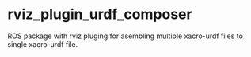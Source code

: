 # rviz_plugin_urdf_composer
ROS package with rviz pluging for asembling multiple xacro-urdf files to single xacro-urdf file.
